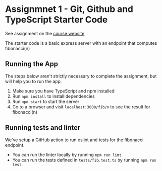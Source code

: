 # Assignmnet 1 - Git, Github and TypeScript Starter Code

See assignment on the [course website](https://cs-ucf.github.io/CEN-5016-S24/assignments/assignment-1)

The starter code is a basic express server with an endpoint that computes fibonacci(n)

## Running the App

The steps below aren't strictly necessary to complete the assignment, but will help you to run the app.

1. Make sure you have TypeScript and npm installed
2. Run `npm install` to install dependencies
3. Run `npm start` to start the server
4. Go to a browser and visit `localhost:3000/fib/n` to see the result for fibonacci(n)

## Running tests and linter

We've setup a GitHub action to run eslint and tests for the fibonacci endpoint.

- You can run the linter locally by running `npm run lint`
- You can run the tests defined in `tests/fib.test.ts` by running `npm run test`
